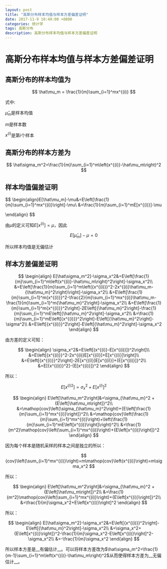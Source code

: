 ```yaml
---
layout: post
title: "高斯分布样本均值与样本方差偏差证明"
date: 2017-11-9 10:40:00 +0800
categories: 统计学
tags: 高斯分布
description: 高斯分布样本均值与样本方差偏差证明
---
```

# 高斯分布样本均值与样本方差偏差证明

## 高斯分布的样本均值为

$$
\hat\mu_m = \frac{1}{m}\sum_{i=1}^mx^{(i)}
$$

式中:

$\hat\mu_m$是样本均值

$m$是样本数

$x^{(i)}​$是第$i​$个样本

## 高斯分布的样本方差为

$$
\hat\sigma_m^2=\frac{1}{m}\sum_{i=1}^m\left(x^{(i)}-\hat\mu_m\right)^2
$$

## 样本均值偏差证明

$$
\begin{align}E[\hat\mu_m]-\mu&=E\left[\frac{1}{m}\sum_{i=1}^mx^{(i)}\right]-\mu\\
&=\frac{1}{m}\sum_{i=1}^mE[x^{(i)}]-\mu

\end{align}
$$

由$\mu$的定义可知$E[x^{(i)}]=\mu$，因此

$$
E[\hat\mu_m]-\mu = 0
$$

所以样本均值是无偏估计

## 样本方差偏差证明

$$
\begin{align}
E[\hat\sigma_m^2]-\sigma_x^2&=E\left[\frac{1}{m}\sum_{i=1}^m\left(x^{(i)}-\hat\mu_m\right)^2\right]-\sigma_x^2\\
&=E\left[\frac{1}{m}\sum_{i=1}^m\left({x^{(i)}}^2-2x^{(i)}\hat\mu_m-{\hat\mu_m}^2\right)\right]-\sigma_x^2\\
&=E\left[\frac{1}{m}\sum_{i=1}^m{x^{(i)}}^2-\frac{2}{m}\sum_{i=1}^mx^{(i)}\hat\mu_m-\frac{1}{m}\sum_{i=1}^m{\hat\mu_m}^2\right]-\sigma_x^2\\
&=E\left[\frac{1}{m}\sum_{i=1}^m{x^{(i)}}^2\right]-2E\left[{\hat\mu_m}^2\right]-\frac{1}{m}\sum_{i=1}^mE\left[{\hat\mu_m}^2\right]-\sigma_x^2\\
&=\frac{1}{m}\sum_{i=1}^mE\left[{x^{(i)}}^2\right]-E\left[{\hat\mu_m}^2\right]-\sigma^2\\
&=E\left[{x^{(i)}}^2\right]-E\left[{\hat\mu_m}^2\right]-\sigma_x^2
\end{align}
$$

由方差的定义可知：

$$
\begin{align}
\sigma_x^2&=E\left[(x^{(i)}-E[x^{(i)}])^2\right]\\
&=E\left[{x^{(i)}}^2-2x^{(i)}E[x^{(i)}]+E[x^{(i)}]\right]\\
&=E\left[{x^{(i)}}^2\right]-2E[x^{(i)}]E[x^{(i)}]+{E[x^{(i)}]}^2\\
&=E[{x^{(i)}}^2]-{E[x^{(i)}]}^2
\end{align}
$$

所以：

$$
E\left[{x^{(i)}}^2\right]=\sigma_x^2+{E\left[x^{(i)}\right]}^2
$$

$$
\begin{align}
E\left[\hat\mu_m^2\right]&=\sigma_{\hat\mu_m}^2 + {E\left[\hat\mu_m\right]}^2\\
&=\mathop{cov}\left(\sigma_{\hat\mu_m}^2\right)+{E\left[\frac{1}{m}\sum_{i=1}^mx^{(i)}\right]}^2\\
&=\mathop{cov}\left(\frac{1}{m}\sum_{i=1}^mx^{(i)}\right)+\left(\frac{1}{m}\sum_{i=1}^mE\left[x^{(i)}\right]\right)^2\\
&=\frac{1}{m^2}\mathop{cov}\left(\sum_{i=1}^mx^{(i)}\right)+{E\left[x^{(i)}\right]}^2
\end{align}
$$

因为每个样本是随机采样的样本之间是独立的所以：

$$
{cov}\left(\sum_{i=1}^mx^{(i)}\right)=m\mathop{cov}\left(x^{(i)}\right)=m\sigma_x^2
$$

所以：

$$
\begin{align}
E\left[\hat\mu_m^2\right]&=\sigma_{\hat\mu_m}^2 + {E\left[\hat\mu_m\right]}^2\\
&=\frac{1}{m^2}\mathop{cov}\left(\sum_{i=1}^mx^{(i)}\right)+{E\left[x^{(i)}\right]}^2\\
&=\frac{1}{m}\sigma_x^2+E\left[x^{(i)}\right]^2
\end{align}
$$

所以：

$$
\begin{align}
E[\hat\sigma_m^2]-\sigma_x^2&=E\left[{x^{(i)}}^2\right]-E\left[{\hat\mu_m}^2\right]-\sigma_x^2\\
&=\sigma_x^2+{E\left[x^{(i)}\right]}^2-\frac{1}{m}\sigma_x^2-E\left[x^{(i)}\right]^2-\sigma_x^2\\
&=-\frac{1}{m}\sigma_x^2
\end{align}
$$

所以样本方差是__有偏估计__。可以将样本方差改为$\hat\sigma_m^2=\frac{1}{m-1}\sum_{i=1}^m\left(x^{(i)}-\hat\mu_m\right)^2$从而使得样本方差为__无偏估计__。





